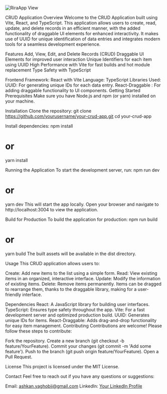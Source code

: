 ![RiraApp View](https://github.com/user-attachments/assets/42307801-e94a-4a02-b8b4-444af0ab5a8b)

CRUD Application
Overview
Welcome to the CRUD Application built using Vite, React, and TypeScript. This application allows users to create, read, update, and delete records in an efficient manner, with the added functionality of draggable UI elements for enhanced interactivity. It makes use of UUID for unique identification of data entries and integrates modern tools for a seamless development experience.

Features
Add, View, Edit, and Delete Records (CRUD)
Draggable UI Elements for improved user interaction
Unique Identifiers for each item using UUID
High Performance with Vite for fast builds and hot module replacement
Type Safety with TypeScript

Frontend Framework: React with Vite
Language: TypeScript
Libraries Used:
UUID: For generating unique IDs for each data entry.
React-Draggable : For adding draggable functionality to UI components.
Getting Started
Prerequisites
Make sure you have Node.js and npm (or yarn) installed on your machine.

Installation
Clone the repository:
git clone https://github.com/yourusername/your-crud-app.git
cd your-crud-app

Install dependencies:
npm install
# or
yarn install

Running the Application
To start the development server, run:
npm run dev
# or
yarn dev
This will start the app locally. Open your browser and navigate to http://localhost:3004 to view the application.

Build for Production
To build the application for production:
npm run build
# or
yarn build
The built assets will be available in the dist directory.

Usage
This CRUD application allows users to:

Create: Add new items to the list using a simple form.
Read: View existing items in an organized, interactive interface.
Update: Modify the information of existing items.
Delete: Remove items permanently.
Items can be dragged to rearrange them, thanks to the draggable library, making for a user-friendly interface.


Dependencies
React: A JavaScript library for building user interfaces.
TypeScript: Ensures type safety throughout the app.
Vite: For a fast development server and optimized production build.
UUID: Generates unique IDs for items.
React-Draggable: Adds drag-and-drop functionality for easy item management.
Contributing
Contributions are welcome! Please follow these steps to contribute:

Fork the repository.
Create a new branch (git checkout -b feature/YourFeature).
Commit your changes (git commit -m 'Add some feature').
Push to the branch (git push origin feature/YourFeature).
Open a Pull Request.

License
This project is licensed under the MIT License.

Contact
Feel free to reach out if you have any questions or suggestions:

Email: ashkan.yaghobii@gmail.com
LinkedIn: [Your LinkedIn Profile](https://ir.linkedin.com/in/ashkanyaghobi)
